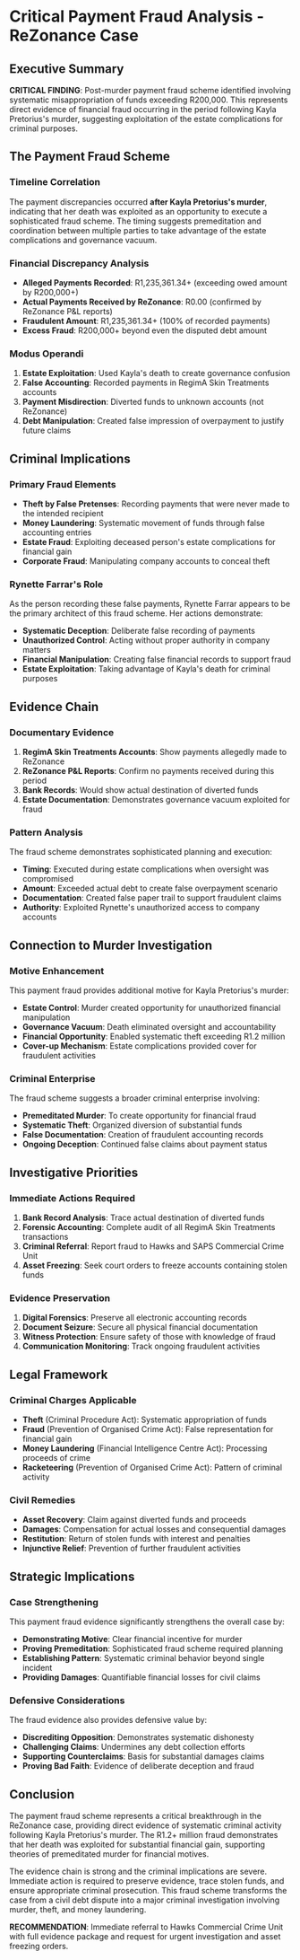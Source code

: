 # Critical Payment Fraud Analysis - ReZonance Case

## Executive Summary

**CRITICAL FINDING**: Post-murder payment fraud scheme identified involving systematic misappropriation of funds exceeding R200,000. This represents direct evidence of financial fraud occurring in the period following Kayla Pretorius's murder, suggesting exploitation of the estate complications for criminal purposes.

## The Payment Fraud Scheme

### Timeline Correlation
The payment discrepancies occurred **after Kayla Pretorius's murder**, indicating that her death was exploited as an opportunity to execute a sophisticated fraud scheme. The timing suggests premeditation and coordination between multiple parties to take advantage of the estate complications and governance vacuum.

### Financial Discrepancy Analysis
- **Alleged Payments Recorded**: R1,235,361.34+ (exceeding owed amount by R200,000+)
- **Actual Payments Received by ReZonance**: R0.00 (confirmed by ReZonance P&L reports)
- **Fraudulent Amount**: R1,235,361.34+ (100% of recorded payments)
- **Excess Fraud**: R200,000+ beyond even the disputed debt amount

### Modus Operandi
1. **Estate Exploitation**: Used Kayla's death to create governance confusion
2. **False Accounting**: Recorded payments in RegimA Skin Treatments accounts
3. **Payment Misdirection**: Diverted funds to unknown accounts (not ReZonance)
4. **Debt Manipulation**: Created false impression of overpayment to justify future claims

## Criminal Implications

### Primary Fraud Elements
- **Theft by False Pretenses**: Recording payments that were never made to the intended recipient
- **Money Laundering**: Systematic movement of funds through false accounting entries
- **Estate Fraud**: Exploiting deceased person's estate complications for financial gain
- **Corporate Fraud**: Manipulating company accounts to conceal theft

### Rynette Farrar's Role
As the person recording these false payments, Rynette Farrar appears to be the primary architect of this fraud scheme. Her actions demonstrate:
- **Systematic Deception**: Deliberate false recording of payments
- **Unauthorized Control**: Acting without proper authority in company matters
- **Financial Manipulation**: Creating false financial records to support fraud
- **Estate Exploitation**: Taking advantage of Kayla's death for criminal purposes

## Evidence Chain

### Documentary Evidence
1. **RegimA Skin Treatments Accounts**: Show payments allegedly made to ReZonance
2. **ReZonance P&L Reports**: Confirm no payments received during this period
3. **Bank Records**: Would show actual destination of diverted funds
4. **Estate Documentation**: Demonstrates governance vacuum exploited for fraud

### Pattern Analysis
The fraud scheme demonstrates sophisticated planning and execution:
- **Timing**: Executed during estate complications when oversight was compromised
- **Amount**: Exceeded actual debt to create false overpayment scenario
- **Documentation**: Created false paper trail to support fraudulent claims
- **Authority**: Exploited Rynette's unauthorized access to company accounts

## Connection to Murder Investigation

### Motive Enhancement
This payment fraud provides additional motive for Kayla Pretorius's murder:
- **Estate Control**: Murder created opportunity for unauthorized financial manipulation
- **Governance Vacuum**: Death eliminated oversight and accountability
- **Financial Opportunity**: Enabled systematic theft exceeding R1.2 million
- **Cover-up Mechanism**: Estate complications provided cover for fraudulent activities

### Criminal Enterprise
The fraud scheme suggests a broader criminal enterprise involving:
- **Premeditated Murder**: To create opportunity for financial fraud
- **Systematic Theft**: Organized diversion of substantial funds
- **False Documentation**: Creation of fraudulent accounting records
- **Ongoing Deception**: Continued false claims about payment status

## Investigative Priorities

### Immediate Actions Required
1. **Bank Record Analysis**: Trace actual destination of diverted funds
2. **Forensic Accounting**: Complete audit of all RegimA Skin Treatments transactions
3. **Criminal Referral**: Report fraud to Hawks and SAPS Commercial Crime Unit
4. **Asset Freezing**: Seek court orders to freeze accounts containing stolen funds

### Evidence Preservation
1. **Digital Forensics**: Preserve all electronic accounting records
2. **Document Seizure**: Secure all physical financial documentation
3. **Witness Protection**: Ensure safety of those with knowledge of fraud
4. **Communication Monitoring**: Track ongoing fraudulent activities

## Legal Framework

### Criminal Charges Applicable
- **Theft** (Criminal Procedure Act): Systematic appropriation of funds
- **Fraud** (Prevention of Organised Crime Act): False representation for financial gain
- **Money Laundering** (Financial Intelligence Centre Act): Processing proceeds of crime
- **Racketeering** (Prevention of Organised Crime Act): Pattern of criminal activity

### Civil Remedies
- **Asset Recovery**: Claim against diverted funds and proceeds
- **Damages**: Compensation for actual losses and consequential damages
- **Restitution**: Return of stolen funds with interest and penalties
- **Injunctive Relief**: Prevention of further fraudulent activities

## Strategic Implications

### Case Strengthening
This payment fraud evidence significantly strengthens the overall case by:
- **Demonstrating Motive**: Clear financial incentive for murder
- **Proving Premeditation**: Sophisticated fraud scheme required planning
- **Establishing Pattern**: Systematic criminal behavior beyond single incident
- **Providing Damages**: Quantifiable financial losses for civil claims

### Defensive Considerations
The fraud evidence also provides defensive value by:
- **Discrediting Opposition**: Demonstrates systematic dishonesty
- **Challenging Claims**: Undermines any debt collection efforts
- **Supporting Counterclaims**: Basis for substantial damages claims
- **Proving Bad Faith**: Evidence of deliberate deception and fraud

## Conclusion

The payment fraud scheme represents a critical breakthrough in the ReZonance case, providing direct evidence of systematic criminal activity following Kayla Pretorius's murder. The R1.2+ million fraud demonstrates that her death was exploited for substantial financial gain, supporting theories of premeditated murder for financial motives.

The evidence chain is strong and the criminal implications are severe. Immediate action is required to preserve evidence, trace stolen funds, and ensure appropriate criminal prosecution. This fraud scheme transforms the case from a civil debt dispute into a major criminal investigation involving murder, theft, and money laundering.

**RECOMMENDATION**: Immediate referral to Hawks Commercial Crime Unit with full evidence package and request for urgent investigation and asset freezing orders.
